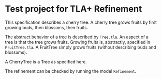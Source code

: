 # Test project for TLA+ Refinement

This specification describes a cherry tree. A cherry tree grows fruits by first growing buds, then blossoms, then fruits.

The abstract behavior of a tree is described by `Tree.tla`.
An aspect of a tree is that the tree grows fruits. Growing fruits is, abstractly, specified in `FruitTree.tla`.
A FruitTree simply grows fruits (without describing buds and blossoms).

A CherryTree is a Tree as specified here.

The refinement can be checked by running the model `Refinement`.
